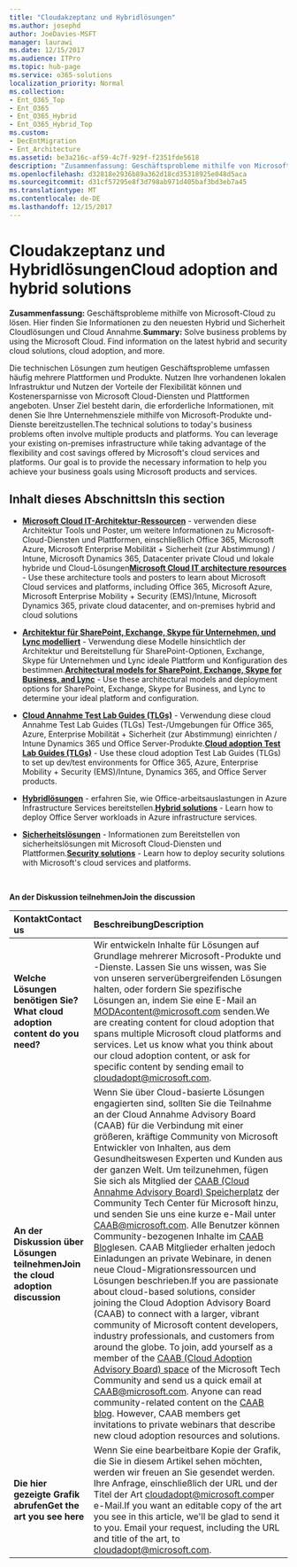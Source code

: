 ```yaml
---
title: "Cloudakzeptanz und Hybridlösungen"
ms.author: josephd
author: JoeDavies-MSFT
manager: laurawi
ms.date: 12/15/2017
ms.audience: ITPro
ms.topic: hub-page
ms.service: o365-solutions
localization_priority: Normal
ms.collection:
- Ent_O365_Top
- Ent_O365
- Ent_O365_Hybrid
- Ent_O365_Hybrid_Top
ms.custom:
- DecEntMigration
- Ent_Architecture
ms.assetid: be3a216c-af59-4c7f-929f-f2351fde5618
description: "Zusammenfassung: Geschäftsprobleme mithilfe von Microsoft-Cloud zu lösen. Hier finden Sie Informationen zu den neuesten Hybrid und Sicherheit Cloudlösungen und Cloud Annahme."
ms.openlocfilehash: d32818e2936b89a362d18cd35318925e048d5aca
ms.sourcegitcommit: d31cf57295e8f3d798ab971d405baf3bd3eb7a45
ms.translationtype: MT
ms.contentlocale: de-DE
ms.lasthandoff: 12/15/2017
---
```

# <a name="cloud-adoption-and-hybrid-solutions"></a><span data-ttu-id="8e9e2-104">Cloudakzeptanz und Hybridlösungen</span><span class="sxs-lookup"><span data-stu-id="8e9e2-104">Cloud adoption and hybrid solutions</span></span>

 <span data-ttu-id="8e9e2-p102">**Zusammenfassung:** Geschäftsprobleme mithilfe von Microsoft-Cloud zu lösen. Hier finden Sie Informationen zu den neuesten Hybrid und Sicherheit Cloudlösungen und Cloud Annahme.</span><span class="sxs-lookup"><span data-stu-id="8e9e2-p102">**Summary:** Solve business problems by using the Microsoft Cloud. Find information on the latest hybrid and security cloud solutions, cloud adoption, and more.</span></span>
  
<span data-ttu-id="8e9e2-p103">Die technischen Lösungen zum heutigen Geschäftsprobleme umfassen häufig mehrere Plattformen und Produkte. Nutzen Ihre vorhandenen lokalen Infrastruktur und Nutzen der Vorteile der Flexibilität können und Kostenersparnisse von Microsoft Cloud-Diensten und Plattformen angeboten. Unser Ziel besteht darin, die erforderliche Informationen, mit denen Sie Ihre Unternehmensziele mithilfe von Microsoft-Produkte und-Dienste bereitzustellen.</span><span class="sxs-lookup"><span data-stu-id="8e9e2-p103">The technical solutions to today's business problems often involve multiple products and platforms. You can leverage your existing on-premises infrastructure while taking advantage of the flexibility and cost savings offered by Microsoft's cloud services and platforms. Our goal is to provide the necessary information to help you achieve your business goals using Microsoft products and services.</span></span> 
  
## <a name="in-this-section"></a><span data-ttu-id="8e9e2-110">Inhalt dieses Abschnitts</span><span class="sxs-lookup"><span data-stu-id="8e9e2-110">In this section</span></span>

- <span data-ttu-id="8e9e2-111">**[Microsoft Cloud IT-Architektur-Ressourcen](microsoft-cloud-it-architecture-resources.md)** - verwenden diese Architektur Tools und Poster, um weitere Informationen zu Microsoft-Cloud-Diensten und Plattformen, einschließlich Office 365, Microsoft Azure, Microsoft Enterprise Mobilität + Sicherheit (zur Abstimmung) / Intune, Microsoft Dynamics 365, Datacenter private Cloud und lokale hybride und Cloud-Lösungen</span><span class="sxs-lookup"><span data-stu-id="8e9e2-111">**[Microsoft Cloud IT architecture resources](microsoft-cloud-it-architecture-resources.md)** - Use these architecture tools and posters to learn about Microsoft Cloud services and platforms, including Office 365, Microsoft Azure, Microsoft Enterprise Mobility + Security (EMS)/Intune, Microsoft Dynamics 365, private cloud datacenter, and on-premises hybrid and cloud solutions</span></span>
    
- <span data-ttu-id="8e9e2-112">**[Architektur für SharePoint, Exchange, Skype für Unternehmen, und Lync modelliert](architectural-models-for-sharepoint-exchange-skype-for-business-and-lync.md)** - Verwendung diese Modelle hinsichtlich der Architektur und Bereitstellung für SharePoint-Optionen, Exchange, Skype für Unternehmen und Lync ideale Plattform und Konfiguration des bestimmen.</span><span class="sxs-lookup"><span data-stu-id="8e9e2-112">**[Architectural models for SharePoint, Exchange, Skype for Business, and Lync](architectural-models-for-sharepoint-exchange-skype-for-business-and-lync.md)** - Use these architectural models and deployment options for SharePoint, Exchange, Skype for Business, and Lync to determine your ideal platform and configuration.</span></span>
    
- <span data-ttu-id="8e9e2-113">**[Cloud Annahme Test Lab Guides (TLGs)](cloud-adoption-test-lab-guides-tlgs.md)** - Verwendung diese cloud Annahme Test Lab Guides (TLGs) Test-/Umgebungen für Office 365, Azure, Enterprise Mobilität + Sicherheit (zur Abstimmung) einrichten / Intune Dynamics 365 und Office Server-Produkte.</span><span class="sxs-lookup"><span data-stu-id="8e9e2-113">**[Cloud adoption Test Lab Guides (TLGs)](cloud-adoption-test-lab-guides-tlgs.md)** - Use these cloud adoption Test Lab Guides (TLGs) to set up dev/test environments for Office 365, Azure, Enterprise Mobility + Security (EMS)/Intune, Dynamics 365, and Office Server products.</span></span>
    
- <span data-ttu-id="8e9e2-114">**[Hybridlösungen](hybrid-solutions.md)** - erfahren Sie, wie Office-arbeitsauslastungen in Azure Infrastructure Services bereitstellen.</span><span class="sxs-lookup"><span data-stu-id="8e9e2-114">**[Hybrid solutions](hybrid-solutions.md)** - Learn how to deploy Office Server workloads in Azure infrastructure services.</span></span>
    
- <span data-ttu-id="8e9e2-115">**[Sicherheitslösungen](security-solutions.md)** - Informationen zum Bereitstellen von sicherheitslösungen mit Microsoft Cloud-Diensten und Plattformen.</span><span class="sxs-lookup"><span data-stu-id="8e9e2-115">**[Security solutions](security-solutions.md)** - Learn how to deploy security solutions with Microsoft's cloud services and platforms.</span></span>

<br/>

<span data-ttu-id="8e9e2-116">**An der Diskussion teilnehmen**</span><span class="sxs-lookup"><span data-stu-id="8e9e2-116">**Join the discussion**</span></span>

|<span data-ttu-id="8e9e2-117">**Kontakt**</span><span class="sxs-lookup"><span data-stu-id="8e9e2-117">**Contact us**</span></span>|<span data-ttu-id="8e9e2-118">**Beschreibung**</span><span class="sxs-lookup"><span data-stu-id="8e9e2-118">**Description**</span></span>|
|:-----|:-----|
|<span data-ttu-id="8e9e2-119">**Welche Lösungen benötigen Sie?**</span><span class="sxs-lookup"><span data-stu-id="8e9e2-119">**What cloud adoption content do you need?**</span></span> <br/> |<span data-ttu-id="8e9e2-p104">Wir entwickeln Inhalte für Lösungen auf Grundlage mehrerer Microsoft-Produkte und -Dienste. Lassen Sie uns wissen, was Sie von unseren serverübergreifenden Lösungen halten, oder fordern Sie spezifische Lösungen an, indem Sie eine E-Mail an [MODAcontent@microsoft.com](mailto:cloudadopt@microsoft.com?Subject=[Cloud%20Adoption%20Content%20Feedback]:%20) senden.</span><span class="sxs-lookup"><span data-stu-id="8e9e2-p104">We are creating content for cloud adoption that spans multiple Microsoft cloud platforms and services. Let us know what you think about our cloud adoption content, or ask for specific content by sending email to [cloudadopt@microsoft.com](mailto:cloudadopt@microsoft.com?Subject=[Cloud%20Adoption%20Content%20Feedback]:%20).  </span></span><br/> |
|<span data-ttu-id="8e9e2-122">**An der Diskussion über Lösungen teilnehmen**</span><span class="sxs-lookup"><span data-stu-id="8e9e2-122">**Join the cloud adoption discussion**</span></span> <br/> |<span data-ttu-id="8e9e2-p105">Wenn Sie über Cloud-basierte Lösungen engagierten sind, sollten Sie die Teilnahme an der Cloud Annahme Advisory Board (CAAB) für die Verbindung mit einer größeren, kräftige Community von Microsoft Entwickler von Inhalten, aus dem Gesundheitswesen Experten und Kunden aus der ganzen Welt. Um teilzunehmen, fügen Sie sich als Mitglied der [CAAB (Cloud Annahme Advisory Board) Speicherplatz](https://aka.ms/caab) der Community Tech Center für Microsoft hinzu, und senden Sie uns eine kurze e-Mail unter [CAAB@microsoft.com](mailto:caab@microsoft.com?Subject=I%20just%20joined%20the%20Cloud%20Adoption%20Advisory%20Board!). Alle Benutzer können Community-bezogenen Inhalte im [CAAB Blog](https://blogs.technet.com/b/solutions_advisory_board/)lesen. CAAB Mitglieder erhalten jedoch Einladungen an private Webinare, in denen neue Cloud-Migrationsressourcen und Lösungen beschrieben.</span><span class="sxs-lookup"><span data-stu-id="8e9e2-p105">If you are passionate about cloud-based solutions, consider joining the Cloud Adoption Advisory Board (CAAB) to connect with a larger, vibrant community of Microsoft content developers, industry professionals, and customers from around the globe. To join, add yourself as a member of the [CAAB (Cloud Adoption Advisory Board) space](https://aka.ms/caab) of the Microsoft Tech Community and send us a quick email at [CAAB@microsoft.com](mailto:caab@microsoft.com?Subject=I%20just%20joined%20the%20Cloud%20Adoption%20Advisory%20Board!). Anyone can read community-related content on the [CAAB blog](https://blogs.technet.com/b/solutions_advisory_board/). However, CAAB members get invitations to private webinars that describe new cloud adoption resources and solutions.  </span></span><br/> |
|<span data-ttu-id="8e9e2-126">**Die hier gezeigte Grafik abrufen**</span><span class="sxs-lookup"><span data-stu-id="8e9e2-126">**Get the art you see here**</span></span> <br/> |<span data-ttu-id="8e9e2-p106">Wenn Sie eine bearbeitbare Kopie der Grafik, die Sie in diesem Artikel sehen möchten, werden wir freuen an Sie gesendet werden. Ihre Anfrage, einschließlich der URL und der Titel der Art [cloudadopt@microsoft.com](mailto:cloudadopt@microsoft.com?subject=[Art%20Request]:%20)per e-Mail.</span><span class="sxs-lookup"><span data-stu-id="8e9e2-p106">If you want an editable copy of the art you see in this article, we'll be glad to send it to you. Email your request, including the URL and title of the art, to [cloudadopt@microsoft.com](mailto:cloudadopt@microsoft.com?subject=[Art%20Request]:%20).  </span></span><br/> |
   

